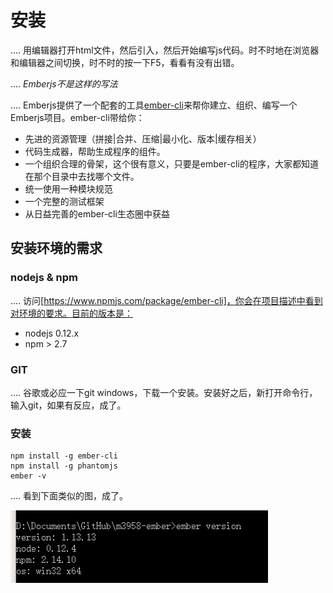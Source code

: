 # 安装

.... 用编辑器打开html文件，然后引入<script type="text/javascript" src="./js/xx-framwork.js"></script>，然后开始编写js代码。时不时地在浏览器和编辑器之间切换，时不时的按一下F5，看看有没有出错。

.... _Emberjs不是这样的写法_

.... Emberjs提供了一个配套的工具[ember-cli](http://www.ember-cli.com/)来帮你建立、组织、编写一个Emberjs项目。ember-cli带给你：

* 先进的资源管理（拼接|合并、压缩|最小化、版本|缓存相关）
* 代码生成器，帮助生成程序的组件。
* 一个组织合理的骨架，这个很有意义，只要是ember-cli的程序，大家都知道在那个目录中去找哪个文件。
* 统一使用一种模块规范
* 一个完整的测试框架
* 从日益完善的ember-cli生态圈中获益

## 安装环境的需求

### nodejs & npm

.... 访问[https://www.npmjs.com/package/ember-cli]，你会在项目描述中看到对环境的要求。目前的版本是：

* nodejs 0.12.x
* npm > 2.7

### GIT

.... 谷歌或必应一下git windows，下载一个安装。安装好之后，新打开命令行，输入git，如果有反应，成了。


### 安装

```shell
npm install -g ember-cli
npm install -g phantomjs
ember -v
```

.... 看到下面类似的图，成了。

![ember -v result][ember-v]

[ember-v]:https://github.com/jianglibo/emberjs-guide-chinese/blob/master/common/images/ember-v-result.png "执行ember -v的输出结果"
